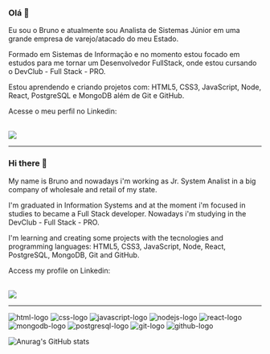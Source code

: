 ### Olá 👋

<p>Eu sou o Bruno e atualmente sou Analista de Sistemas Júnior em uma grande empresa de varejo/atacado do meu Estado.</p>

<p>Formado em Sistemas de Informação e no momento estou focado em estudos para me tornar um Desenvolvedor FullStack, onde estou cursando o DevClub - Full Stack - PRO.</p>

<p>Estou aprendendo e criando projetos com: HTML5, CSS3, JavaScript, Node, React, PostgreSQL e MongoDB além de Git e GitHub.</p>

<p>Acesse o meu perfil no Linkedin:</p>
<br>
<a href="https://www.linkedin.com/in/brunorochadefreitas/" target="_blank" ><img src="https://img.shields.io/badge/LinkedIn-0077B5?style=for-the-badge&logo=linkedin&logoColor=white"></a>

---------------------------------------------------------------------------------------------------------------------------
### Hi there 👋

<p>My name is Bruno and nowadays i'm working as Jr. System Analist in a big company of wholesale and retail of my state.</p>

<p>I'm graduated in Information Systems and at the moment i'm focused in studies to became a Full Stack developer. Nowadays i'm studying in the DevClub - Full Stack - PRO.</p>

<p>I'm learning and creating some projects with the tecnologies and programming languages: HTML5, CSS3, JavaScript, Node, React, PostgreSQL, MongoDB, Git and GitHub.</p>

<p>Access my profile on Linkedin:</p>
<br>
<a href="https://www.linkedin.com/in/brunorochadefreitas/" target="_blank" ><img src="https://img.shields.io/badge/LinkedIn-0077B5?style=for-the-badge&logo=linkedin&logoColor=white"></a>

---------------------------------------------------------------------------------------------------------------------------

<img src="https://img.shields.io/badge/HTML5-E34F26?style=for-the-badge&logo=html5&logoColor=white" alt="html-logo"> <img src="https://img.shields.io/badge/CSS3-1572B6?style=for-the-badge&logo=css3&logoColor=white" alt="css-logo"> <img src="https://img.shields.io/badge/JavaScript-323330?style=for-the-badge&logo=javascript&logoColor=F7DF1E" alt="javascript-logo"> <img src="https://img.shields.io/badge/Node.js-43853D?style=for-the-badge&logo=node.js&logoColor=white" alt="nodejs-logo"> <img src="https://img.shields.io/badge/React-20232A?style=for-the-badge&logo=react&logoColor=61DAFB" alt="react-logo"> <img src="https://img.shields.io/badge/MongoDB-4EA94B?style=for-the-badge&logo=mongodb&logoColor=white" alt="mongodb-logo"> <img src="https://img.shields.io/badge/PostgreSQL-316192?style=for-the-badge&logo=postgresql&logoColor=white" alt="postgresql-logo"> <img src="https://img.shields.io/badge/GIT-E44C30?style=for-the-badge&logo=git&logoColor=white" alt="git-logo"> <img src="https://img.shields.io/badge/GitHub-100000?style=for-the-badge&logo=github&logoColor=white" alt="github-logo">

![Anurag's GitHub stats](https://github-readme-stats.vercel.app/api?username=brunohmf&show_icons=true&theme=onedark)
